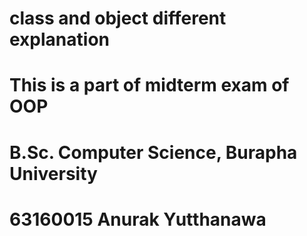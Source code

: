 # class and object different explanation
# This is a part of midterm exam of OOP
# B.Sc. Computer Science, Burapha University
# 63160015 Anurak Yutthanawa

